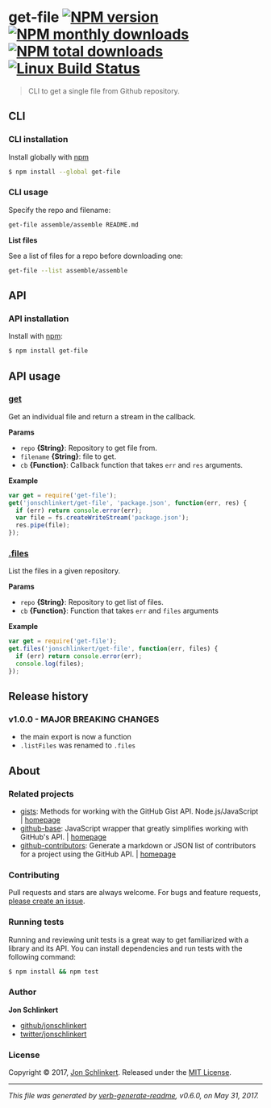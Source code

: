 # get-file [![NPM version](https://img.shields.io/npm/v/get-file.svg?style=flat)](https://www.npmjs.com/package/get-file) [![NPM monthly downloads](https://img.shields.io/npm/dm/get-file.svg?style=flat)](https://npmjs.org/package/get-file) [![NPM total downloads](https://img.shields.io/npm/dt/get-file.svg?style=flat)](https://npmjs.org/package/get-file) [![Linux Build Status](https://img.shields.io/travis/jonschlinkert/get-file.svg?style=flat&label=Travis)](https://travis-ci.org/jonschlinkert/get-file)

> CLI to get a single file from Github repository.

## CLI

### CLI installation

Install globally with [npm](https://www.npmjs.com/)

```sh
$ npm install --global get-file
```

### CLI usage

Specify the repo and filename:

```bash
get-file assemble/assemble README.md
```

**List files**

See a list of files for a repo before downloading one:

```bash
get-file --list assemble/assemble
```

## API

### API installation

Install with [npm](https://www.npmjs.com/):

```sh
$ npm install get-file
```

## API usage

### [get](index.js#L22)

Get an individual file and return a stream in the callback.

**Params**

* `repo` **{String}**: Repository to get file from.
* `filename` **{String}**: file to get.
* `cb` **{Function}**: Callback function that takes `err` and `res` arguments.

**Example**

```js
var get = require('get-file');
get('jonschlinkert/get-file', 'package.json', function(err, res) {
  if (err) return console.error(err);
  var file = fs.createWriteStream('package.json');
  res.pipe(file);
});
```

### [.files](index.js#L49)

List the files in a given repository.

**Params**

* `repo` **{String}**: Repository to get list of files.
* `cb` **{Function}**: Function that takes `err` and `files` arguments

**Example**

```js
var get = require('get-file');
get.files('jonschlinkert/get-file', function(err, files) {
  if (err) return console.error(err);
  console.log(files);
});
```

## Release history

### v1.0.0 - MAJOR BREAKING CHANGES

* the main export is now a function
* `.listFiles` was renamed to `.files`

## About

### Related projects

* [gists](https://www.npmjs.com/package/gists): Methods for working with the GitHub Gist API. Node.js/JavaScript | [homepage](https://github.com/jonschlinkert/gists "Methods for working with the GitHub Gist API. Node.js/JavaScript")
* [github-base](https://www.npmjs.com/package/github-base): JavaScript wrapper that greatly simplifies working with GitHub's API. | [homepage](https://github.com/jonschlinkert/github-base "JavaScript wrapper that greatly simplifies working with GitHub's API.")
* [github-contributors](https://www.npmjs.com/package/github-contributors): Generate a markdown or JSON list of contributors for a project using the GitHub API. | [homepage](https://github.com/jonschlinkert/github-contributors "Generate a markdown or JSON list of contributors for a project using the GitHub API.")

### Contributing

Pull requests and stars are always welcome. For bugs and feature requests, [please create an issue](../../issues/new).

### Running tests

Running and reviewing unit tests is a great way to get familiarized with a library and its API. You can install dependencies and run tests with the following command:

```sh
$ npm install && npm test
```

### Author

**Jon Schlinkert**

* [github/jonschlinkert](https://github.com/jonschlinkert)
* [twitter/jonschlinkert](https://twitter.com/jonschlinkert)

### License

Copyright © 2017, [Jon Schlinkert](https://github.com/jonschlinkert).
Released under the [MIT License](LICENSE).

***

_This file was generated by [verb-generate-readme](https://github.com/verbose/verb-generate-readme), v0.6.0, on May 31, 2017._